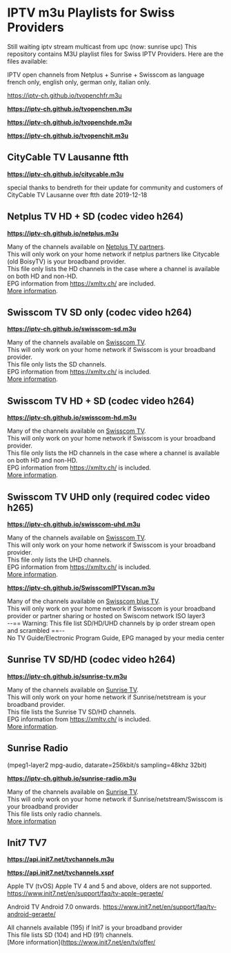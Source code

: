 # IPTV m3u Playlists for Swiss Providers

Still waiting iptv stream multicast from upc (now: sunrise upc)
This repository contains M3U playlist files for Swiss IPTV Providers. Here are the files available:

IPTV open channels from Netplus + Sunrise + Swisscom as language french only, english only, german only, italian only.

https://iptv-ch.github.io/tvopenchfr.m3u

**https://iptv-ch.github.io/tvopenchen.m3u**

**https://iptv-ch.github.io/tvopenchde.m3u**

**https://iptv-ch.github.io/tvopenchit.m3u**

## CityCable TV Lausanne ftth

**https://iptv-ch.github.io/citycable.m3u**

special thanks to bendreth for their update for community and customers of CityCable TV Lausanne over ftth date 2019-12-18

## Netplus TV HD + SD (codec video h264)

**https://iptv-ch.github.io/netplus.m3u**

Many of the channels available on [Netplus TV partners](https://citycable.ch/tv/chaines-tv/tv-numerique/).<br>
This will only work on your home network if netplus partners like Citycable (old BoisyTV) is your broadband provider.<br>
This file only lists the HD channels in the case where a channel is available on both HD and non-HD.<br>
EPG information from https://xmltv.ch/ are included.<br>
[More information](https://www.regardtv.net/t7600-netplus-iptv-gratuit-free).


## Swisscom TV SD only (codec video h264)

**https://iptv-ch.github.io/swisscom-sd.m3u**

Many of the channels available on [Swisscom TV](https://www.swisscom.ch/en/residential/internet-television-fixednetwork/swisscom-tv.html).<br>
This will only work on your home network if Swisscom is your broadband provider.<br>
This file only lists the SD channels.<br>
EPG information from https://xmltv.ch/ is included.<br>
[More information](https://www.regardtv.net/t6105-flux-iptv-swisscom).


## Swisscom TV HD + SD (codec video h264)

**https://iptv-ch.github.io/swisscom-hd.m3u**

Many of the channels available on [Swisscom TV](https://www.swisscom.ch/en/residential/internet-television-fixednetwork/swisscom-tv.html).<br>
This will only work on your home network if Swisscom is your broadband provider.<br>
This file only lists the HD channels in the case where a channel is available on both HD and non-HD.<br>
EPG information from https://xmltv.ch/ is included.<br>
[More information](https://www.regardtv.net/t6105-flux-iptv-swisscom).

## Swisscom TV UHD only (required codec video h265)

**https://iptv-ch.github.io/swisscom-uhd.m3u**

Many of the channels available on [Swisscom TV](https://www.swisscom.ch/en/residential/internet-television-fixednetwork/swisscom-tv.html).<br>
This will only work on your home network if Swisscom is your broadband provider.<br>
This file only lists the UHD channels.<br>
EPG information from https://xmltv.ch/ is included.<br>
[More information]( https://www.regardtv.net/t6105p325-flux-iptv-swisscom#77698 ).

**https://iptv-ch.github.io/SwisscomIPTVscan.m3u**

Many of the channels available on [Swisscom blue TV](https://www.swisscom.ch/en/residential/tv/channel-lists.html).<br>
This will only work on your home network if Swisscom is your broadband provider or partner sharing or hosted on Swiscom network ISO layer3<br>
--== Warning: This file list SD/HD/UHD channels by ip order stream open and scrambled ==--<br>
No TV Guide/Electronic Program Guide, EPG managed by your media center <br>

## Sunrise TV SD/HD (codec video h264)

**https://iptv-ch.github.io/sunrise-tv.m3u**

Many of the channels available on [Sunrise TV](https://sunrise.ch/tv).<br>
This will only work on your home network if Sunrise/netstream is your broadband provider.<br>
This file lists the Sunrise TV SD/HD channels.<br>
EPG information from https://xmltv.ch/ is included.<br>
[More information](https://www.regardtv.net/t6207-sunrise-iptv-libre-en-clair-non-brouille).

## Sunrise Radio 
(mpeg1-layer2 mpg-audio, datarate=256kbit/s sampling=48khz 32bit)

**https://iptv-ch.github.io/sunrise-radio.m3u**

Many of the channels available on [Sunrise TV](https://sunrise.ch/tv).<br>
This will only work on your home network if Sunrise/netstream/Swisscom is your broadband provider<br>
This file lists only radio channels.<br>
[More information](https://www.regardtv.net/t6207-sunrise-iptv-libre-en-clair-non-brouille)

## Init7 TV7

**https://api.init7.net/tvchannels.m3u**

**https://api.init7.net/tvchannels.xspf**

Apple TV (tvOS) Apple TV 4 and 5 and above, olders are not supported.
https://www.init7.net/en/support/faq/tv-apple-geraete/

Android TV Android 7.0 onwards.
https://www.init7.net/en/support/faq/tv-android-geraete/


All channels available (195) if Init7 is your broadband provider<br>
This file lists SD (104) and HD (91) channels.<br>
[More information](https://www.init7.net/en/tv/offer/
